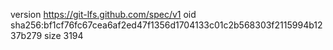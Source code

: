 version https://git-lfs.github.com/spec/v1
oid sha256:bf1cf76fc67cea6af2ed47f1356d1704133c01c2b568303f2115994b1237b279
size 3194
